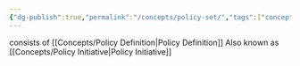 ```yaml
---
{"dg-publish":true,"permalink":"/concepts/policy-set/","tags":["concept/SRE"]}
---
```


consists of [[Concepts/Policy Definition\|Policy Definition]]
Also known as [[Concepts/Policy Initiative\|Policy Initiative]]